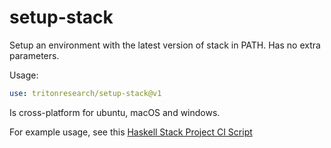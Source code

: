 setup-stack
===========

Setup an environment with the latest version of stack in PATH.  Has no extra
parameters.

Usage:

```yaml
use: tritonresearch/setup-stack@v1
```

Is cross-platform for ubuntu, macOS and windows.

For example usage, see this [Haskell Stack Project CI Script][ci]

[ci]: https://gist.github.com/mstksg/11f753d891cee5980326a8ea8c865233
